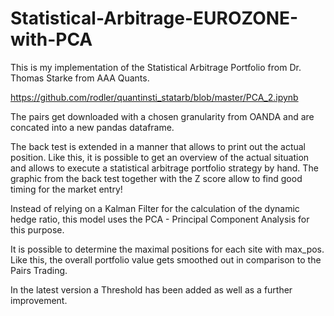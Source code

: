 # Statistical-Arbitrage-EUROZONE-with-PCA

This is my implementation of the Statistical Arbitrage Portfolio from Dr. Thomas Starke from AAA Quants.

https://github.com/rodler/quantinsti_statarb/blob/master/PCA_2.ipynb

The pairs get downloaded with a chosen granularity from OANDA and are concated into a new pandas dataframe.

The back test is extended in a manner that allows to print out the actual position. Like this, it is possible to get an overview of the actual situation and allows to execute a statistical arbitrage portfolio strategy by hand. The graphic from the back test together with the Z score allow to find good timing for the market entry!

Instead of relying on a Kalman Filter for the calculation of the dynamic hedge ratio, this model uses the PCA - Principal Component Analysis for this purpose.

It is possible to determine the maximal positions for each site with max_pos. Like this, the overall portfolio value gets smoothed out in comparison to the Pairs Trading.

In the latest version a Threshold has been added as well as a further improvement.  
